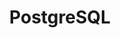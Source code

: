 ---
layout: extension
title: PostgreSQL
title_text: PostgreSQL
by: Peakboard
description: 
  - Diese Extension ermöglicht es, PostgreSQL Datenbanken als Datenquelle in Peakboard anzubinden. Mittels SQL-Statements können die Daten aus der PostgreSQL Datenbank ausgelesen werden.
lang: de
weight: 1000
isDraft: false
ref: postgresql
image: PostgreSQL_Extension_Logo.png
image_thumbnail: PostgreSQL_Extension_Logo_thumbnail.png
repository: https://github.com/Peakboard/PeakboardExtensions/tree/master/PostgreSQL
download: Peakboard.Extensions.Npgsql.zip
extension_category:
  - Alle
  - Datenbank

version_history:
  - Version 1.0 on 09 February 2022 | Initial release
---